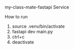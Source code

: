 my-class-mate-fastapi Service

How to run 

1. source .venv/bin/activate
2. fastapi dev main.py
3. ctrl+c
4. deactivate